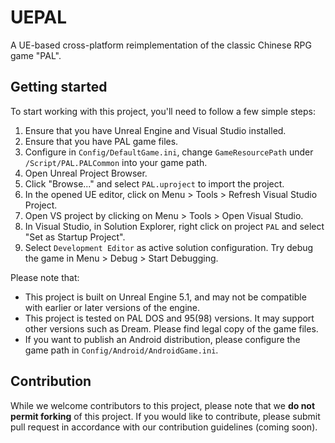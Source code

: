 # UEPAL
A UE-based cross-platform reimplementation of the classic Chinese RPG game "PAL".

## Getting started
To start working with this project, you'll need to follow a few simple steps:
1. Ensure that you have Unreal Engine and Visual Studio installed.
2. Ensure that you have PAL game files.
3. Configure in `Config/DefaultGame.ini`, change `GameResourcePath` under `/Script/PAL.PALCommon` into your game path.
4. Open Unreal Project Browser.
5. Click "Browse..." and select `PAL.uproject` to import the project.
6. In the opened UE editor, click on Menu > Tools > Refresh Visual Studio Project.
7. Open VS project by clicking on Menu > Tools > Open Visual Studio.
8. In Visual Studio, in Solution Explorer, right click on project `PAL` and select "Set as Startup Project".
9. Select `Development Editor` as active solution configuration. Try debug the game in Menu > Debug > Start Debugging.

Please note that:
- This project is built on Unreal Engine 5.1, and may not be compatible with earlier or later versions of the engine.
- This project is tested on PAL DOS and 95(98) versions. It may support other versions such as Dream. Please find legal copy of the game files. 
- If you want to publish an Android distribution, please configure the game path in `Config/Android/AndroidGame.ini`.

## Contribution
While we welcome contributors to this project, please note that we **do not permit forking** of this project. If you would like to contribute, please submit pull request in accordance with our contribution guidelines (coming soon).
